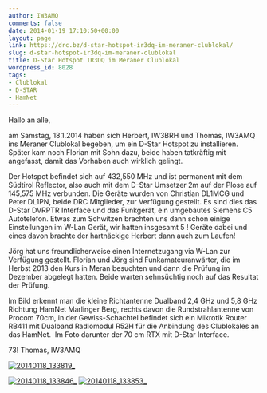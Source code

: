 ```yaml
---
author: IW3AMQ
comments: false
date: 2014-01-19 17:10:50+00:00
layout: page
link: https://drc.bz/d-star-hotspot-ir3dq-im-meraner-clublokal/
slug: d-star-hotspot-ir3dq-im-meraner-clublokal
title: D-Star Hotspot IR3DQ im Meraner Clublokal
wordpress_id: 8028
tags:
- Clublokal
- D-STAR
- HamNet
---
```


Hallo an alle,

am Samstag, 18.1.2014 haben sich Herbert, IW3BRH und Thomas, IW3AMQ ins Meraner Clublokal begeben, um ein D-Star Hotspot zu installieren. Später kam noch Florian mit Sohn dazu, beide haben tatkräftig mit angefasst, damit das Vorhaben auch wirklich gelingt.

Der Hotspot befindet sich auf 432,550 MHz und ist permanent mit dem Südtirol Reflector, also auch mit dem D-Star Umsetzer 2m auf der Plose auf 145,575 MHz verbunden. Die Geräte wurden von Christian DL1MCG und Peter DL1PN, beide DRC Mitglieder, zur Verfügung gestellt. Es sind dies das D-Star DVRPTR Interface und das Funkgerät, ein umgebautes Siemens C5 Autotelefon. Etwas zum Schwitzen brachten uns dann schon einige Einstellungen im W-Lan Gerät, wir hatten insgesamt 5 ! Geräte dabei und eines davon brachte der hartnäckige Herbert dann auch zum Laufen!

Jörg hat uns freundlicherweise einen Internetzugang via W-Lan zur Verfügung gestellt. Florian und Jörg sind Funkamateuranwärter, die im Herbst 2013 den Kurs in Meran besuchten und dann die Prüfung im Dezember abgelegt hatten. Beide warten sehnsüchtig noch auf das Resultat der Prüfung.

Im Bild erkennt man die kleine Richtantenne Dualband 2,4 GHz und 5,8 GHz Richtung HamNet Marlinger Berg, rechts davon die Rundstrahlantenne von Procom 70cm, in der Gewiss-Schachtel befindet sich ein Mikrotik Router RB411 mit Dualband Radiomodul R52H für die Anbindung des Clublokales an das HamNet.  Im Foto darunter der 70 cm RTX mit D-Star Interface.

73! Thomas, IW3AMQ

[![20140118_133819_](https://drc.bz/wp-content/uploads/2014/01/20140118_133819_-e1390151024234.jpg)](https://drc.bz/wp-content/uploads/2014/01/20140118_133819_.jpg)

[![20140118_133846_](https://drc.bz/wp-content/uploads/2014/01/20140118_133846_.jpg)](https://drc.bz/wp-content/uploads/2014/01/20140118_133846_.jpg) [![20140118_133853_](https://drc.bz/wp-content/uploads/2014/01/20140118_133853_.jpg)](https://drc.bz/wp-content/uploads/2014/01/20140118_133853_.jpg)
